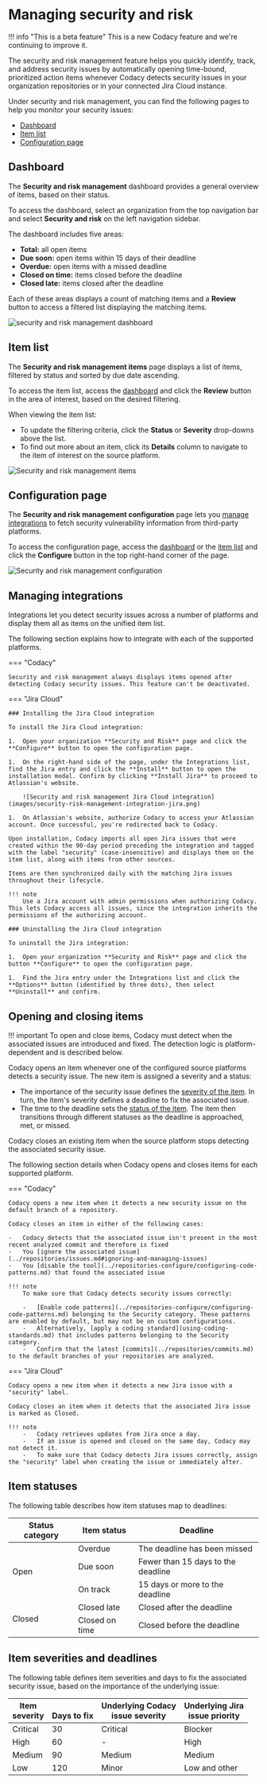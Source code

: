 # Managing security and risk

!!! info "This is a beta feature"
    This is a new Codacy feature and <span class="skip-vale">we're</span> continuing to improve it.

The security and risk management feature helps you <span class="skip-vale">quickly</span> identify, track, and address security issues by automatically opening time-bound, prioritized action items whenever Codacy detects security issues in your organization repositories or in your connected Jira Cloud instance.

Under security and risk management, you can find the following pages to help you monitor your security issues:

-   [Dashboard](#dashboard)
-   [Item list](#item-list)
-   [Configuration page](#configuration-page)

## Dashboard

The **Security and risk management** dashboard provides a general overview of items, based on their status.

To access the dashboard, select an organization from the top navigation bar and select **Security and risk** on the left navigation sidebar.

The dashboard includes five areas:

-   **Total:** all open items
-   **Due soon:** open items within 15 days of their deadline
-   **Overdue:** open items with a missed deadline
-   **Closed on time:** items closed before the deadline
-   **Closed late:** items closed after the deadline

Each of these areas displays a count of matching items and a **Review** button to access a filtered list displaying the matching items.

![security and risk management dashboard](images/security-risk-management-dashboard.png)

## Item list

The **Security and risk management items** page displays a list of items, filtered by status and sorted by due date ascending.

To access the item list, access the [dashboard](#dashboard) and click the **Review** button in the area of interest, based on the desired filtering.

When viewing the item list:

-   To update the filtering criteria, click the **Status** or **Severity** drop-downs above the list.
-   To find out more about an item, click its **Details** column to navigate to the item of interest on the source platform.

![Security and risk management items](images/security-risk-management-item-list.png)

## Configuration page

The **Security and risk management configuration** page lets you [manage integrations](#managing-integrations) to fetch security vulnerability information from third-party platforms<!--, as well as [assign or revoke the Security Manager role](#managing-access-to-security-and-risk-management) for organization members-->.

To access the configuration page, access the [dashboard](#dashboard) or the [item list](#item-list) and click the **Configure** button in the top right-hand corner of the page.

![Security and risk management configuration](images/security-risk-management-configuration.png)

## Managing integrations

Integrations let you detect security issues across a number of platforms and display them all as items on the unified item list.

The following section explains how to integrate with each of the supported platforms.

=== "Codacy"

    Security and risk management always displays items opened after detecting Codacy security issues. This feature can't be deactivated.

=== "Jira Cloud"

    ### Installing the Jira Cloud integration

    To install the Jira Cloud integration:

    1.  Open your organization **Security and Risk** page and click the **Configure** button to open the configuration page.

    1.  On the right-hand side of the page, under the Integrations list, find the Jira entry and click the **Install** button to open the installation modal. Confirm by clicking **Install Jira** to proceed to Atlassian's website.

        ![Security and risk management Jira Cloud integration](images/security-risk-management-integration-jira.png)

    1.  On Atlassian's website, authorize Codacy to access your Atlassian account. Once successful, you're redirected back to Codacy.

    Upon installation, Codacy imports all open Jira issues that were created within the 90-day period preceding the integration and tagged with the label "security" (case-insensitive) and displays them on the item list, along with items from other sources.

    Items are then synchronized daily with the matching Jira issues throughout their lifecycle.

    !!! note
        Use a Jira account with admin permissions when authorizing Codacy. This lets Codacy access all issues, since the integration inherits the permissions of the authorizing account.

    ### Uninstalling the Jira Cloud integration

    To uninstall the Jira integration:

    1.  Open your organization **Security and Risk** page and click the button **Configure** to open the configuration page.

    1.  Find the Jira entry under the Integrations list and click the **Options** button (identified by three dots), then select **Uninstall** and confirm.

## Opening and closing items

!!! important
    To open and close items, Codacy must detect when the associated issues are introduced and fixed. The detection logic is platform-dependent and is described below.

Codacy opens an item whenever one of the configured source platforms detects a security issue. The new item is assigned a severity and a status:

-   The importance of the security issue defines the [severity of the item](#item-severities-and-deadlines). In turn, the item's severity defines a deadline to fix the associated issue.
-   The time to the deadline sets the [status of the item](#item-statuses). The item then transitions through different statuses as the deadline is approached, met, or missed.

Codacy closes an existing item when the source platform stops detecting the associated security issue.

The following section details when Codacy opens and closes items for each supported platform.

=== "Codacy"

    Codacy opens a new item when it detects a new security issue on the default branch of a repository.

    Codacy closes an item in either of the following cases:
    
    -   Codacy detects that the associated issue isn't present in the most recent analyzed commit and therefore is fixed
    -   You [ignore the associated issue](../repositories/issues.md#ignoring-and-managing-issues)
    -   You [disable the tool](../repositories-configure/configuring-code-patterns.md) that found the associated issue

    !!! note
        To make sure that Codacy detects security issues correctly:

        -   [Enable code patterns](../repositories-configure/configuring-code-patterns.md) belonging to the Security category. These patterns are enabled by default, but may not be on custom configurations.
        -   Alternatively, [apply a coding standard](using-coding-standards.md) that includes patterns belonging to the Security category.
        -   Confirm that the latest [commits](../repositories/commits.md) to the default branches of your repositories are analyzed.

=== "Jira Cloud"

    Codacy opens a new item when it detects a new Jira issue with a "security" label.

    Codacy closes an item when it detects that the associated Jira issue is marked as Closed.

    !!! note
        -   Codacy retrieves updates from Jira once a day.
        -   If an issue is opened and closed on the same day, Codacy may not detect it.
        -   To make sure that Codacy detects Jira issues correctly, assign the "security" label when creating the issue or immediately after.

## Item statuses

The following table describes how item statuses map to deadlines:

<table>
    <thead>
        <tr>
            <th>Status category</th>
            <th>Item status</th>
            <th>Deadline</th>
        </tr>
    </thead>
    <tbody>
        <tr>
            <td rowspan="3">Open</td>
            <td>Overdue</td>
            <td>The deadline has been missed</td>
        </tr>
        <tr>
            <td>Due soon</td>
            <td>Fewer than 15 days to the deadline</td>
        </tr>
        <tr>
            <td>On track</td>
            <td>15 days or more to the deadline</td>
        </tr>
        <tr>
            <td rowspan="2">Closed</td>
            <td>Closed late</td>
            <td>Closed after the deadline</td>
        </tr>
        <tr>
            <td>Closed on time</td>
            <td>Closed before the deadline</td>
        </tr>
    </tbody>
</table>

## Item severities and deadlines

The following table defines item severities and days to fix the associated security issue, based on the importance of the underlying issue:

| Item<br/>severity | <br/>Days to fix | Underlying Codacy<br/>issue severity | Underlying Jira<br/>issue priority |
|-------------------|------------------|--------------------------------------|------------------------------------|
| Critical          | 30               | Critical                             | Blocker                            |
| High              | 60               | -                                    | High                               |
| Medium            | 90               | Medium                               | Medium                             |
| Low               | 120              | Minor                                | Low and other                      |

<!--
TODO Publish this section once deployed. See 

## Managing access to security and risk management

To better track and address security issues, organization admins can extend access to security and risk management by assigning the Security Manager role to organization members.

The Security Manager role is independent of the Git provider role of an organization member and provides only the permissions necessary to monitor security issues, following the principle of least privilege:

| Permission                                                  | Organization Admin | Security Manager           |
|-------------------------------------------------------------|--------------------|----------------------------|
| Access security and risk management                         | Yes                | Yes                        |
| Access associated issues (Codacy repositories, Jira issues) | Platform-dependent | Keeps original permissions |
| Manage integrations                                         | Yes                | Yes                        |
| Assign and revoke the Security Manager role                 | Yes                | No                         |
| All other Organization Admin permissions                    | Yes                | No                         |

### Assigning the Security Manager role

To assign the Security Manager role:

1.  Open your organization **Security and Risk** page and click the **Configure** button to open the configuration page.

1.  In the **Permissions** area, use the search field to find the relevant user and click the user's name.

    ![security and risk management access management](images/security-risk-management-access-management.png)

### Revoking the Security Manager role

To revoke the Security Manager role:

1.  Open your organization **Security and Risk** page and click the **Configure** button to open the configuration page.

1.  In the **Permissions** area, scroll the list to find the relevant user.

1.  Click the **Revoke role icon** to the right of the user's name and confirm.
-->

<!--
TODO Update this section once the behavior is consistent. See https://codacy.slack.com/archives/C050XTVETSQ/p1687167901474059

## Data retention

Codacy retains open items indefinitely and closed items for one year.

=== "Codacy"

    Deleting a repository deletes all open items belonging to that repository.

=== "Jira Cloud"

    Uninstalling the Jira Cloud integration using the security and risk management configuration page deletes all associated open items.
    
    Uninstalling the Jira Cloud integration using the Jira website doesn't delete any associated items. However, it prevents Codacy from opening new Jira-related items.
-->
